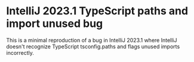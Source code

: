 # IntelliJ 2023.1 TypeScript paths and import unused bug

This is a minimal reproduction of a bug in IntelliJ 2023.1 where IntelliJ
doesn't recognize TypeScript tsconfig.paths and flags unused imports incorrectly.
